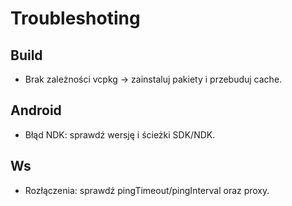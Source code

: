 # Troubleshoting
 
## Build

- Brak zależności vcpkg → zainstaluj pakiety i przebuduj cache.
## Android

- Błąd NDK: sprawdź wersję i ścieżki SDK/NDK.
## Ws

- Rozłączenia: sprawdź pingTimeout/pingInterval oraz proxy.
